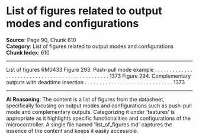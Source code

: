 # List of figures related to output modes and configurations

**Source**: Page 90, Chunk 610  
**Category**: List of figures related to output modes and configurations  
**Chunk Index**: 610

---

List of figures RM0433
Figure 293. Push-pull mode example . . . . . . . . . . . . . . . . . . . . . . . . . . . . . . . . . . . . . . . . . . . . . . . . 1373
Figure 294. Complementary outputs with deadtime insertion . . . . . . . . . . . . . . . . . . . . . . . . . . . . . . 1373

---

**AI Reasoning**: The content is a list of figures from the datasheet, specifically focusing on output modes and configurations such as push-pull mode and complementary outputs. Categorizing it under 'features' is appropriate as it highlights specific functionalities and configurations of the microcontroller. A single file named 'list_of_figures.md' captures the essence of the content and keeps it easily accessible.
